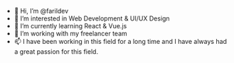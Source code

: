 - 👋 Hi, I’m @farildev
- 👀 I’m interested in Web Development & UI/UX Design
- 🌱 I’m currently learning React & Vue.js
- 💞️ I’m working with my freelancer team
- 📫 I have been working in this field for a long time and I have always had a great passion for this field.

<!---
farildev/farildev is a ✨ special ✨ repository because its `README.md` (this file) appears on your GitHub profile.
You can click the Preview link to take a look at your changes.
--->

